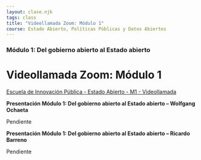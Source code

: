 ```yaml
---
layout: clase.njk
tags: class
title: "Videollamada Zoom: Módulo 1"
course: Estado Abierto, Políticas Públicas y Datos Abiertos
---
```

### Módulo 1: Del gobierno abierto al Estado abierto

# Videollamada Zoom: Módulo 1

[Escuela de Innovación Pública - Estado Abierto - M1 - Videollamada](https://www.youtube.com/embed/2u1II2HPNrc?feature=oembed)

**Presentación Módulo 1: Del gobierno abierto al Estado abierto – Wolfgang Ochaeta**

Pendiente

**Presentación Módulo 1: Del gobierno abierto al Estado abierto – Ricardo Barreno**

Pendiente